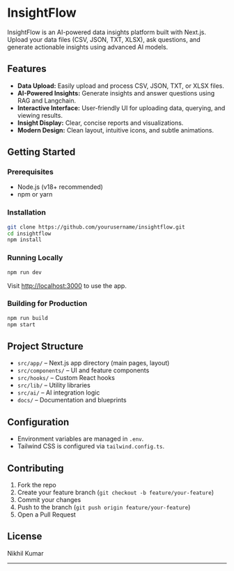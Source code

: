 # InsightFlow

InsightFlow is an AI-powered data insights platform built with Next.js. Upload your data files (CSV, JSON, TXT, XLSX), ask questions, and generate actionable insights using advanced AI models.

## Features

- **Data Upload:** Easily upload and process CSV, JSON, TXT, or XLSX files.
- **AI-Powered Insights:** Generate insights and answer questions using RAG and Langchain.
- **Interactive Interface:** User-friendly UI for uploading data, querying, and viewing results.
- **Insight Display:** Clear, concise reports and visualizations.
- **Modern Design:** Clean layout, intuitive icons, and subtle animations.

## Getting Started

### Prerequisites

- Node.js (v18+ recommended)
- npm or yarn

### Installation

```sh
git clone https://github.com/yourusername/insightflow.git
cd insightflow
npm install
```

### Running Locally

```sh
npm run dev
```

Visit [http://localhost:3000](http://localhost:3000) to use the app.

### Building for Production

```sh
npm run build
npm start
```

## Project Structure

- `src/app/` – Next.js app directory (main pages, layout)
- `src/components/` – UI and feature components
- `src/hooks/` – Custom React hooks
- `src/lib/` – Utility libraries
- `src/ai/` – AI integration logic
- `docs/` – Documentation and blueprints

## Configuration

- Environment variables are managed in `.env`.
- Tailwind CSS is configured via `tailwind.config.ts`.

## Contributing

1. Fork the repo
2. Create your feature branch (`git checkout -b feature/your-feature`)
3. Commit your changes
4. Push to the branch (`git push origin feature/your-feature`)
5. Open a Pull Request

## License

Nikhil Kumar

---